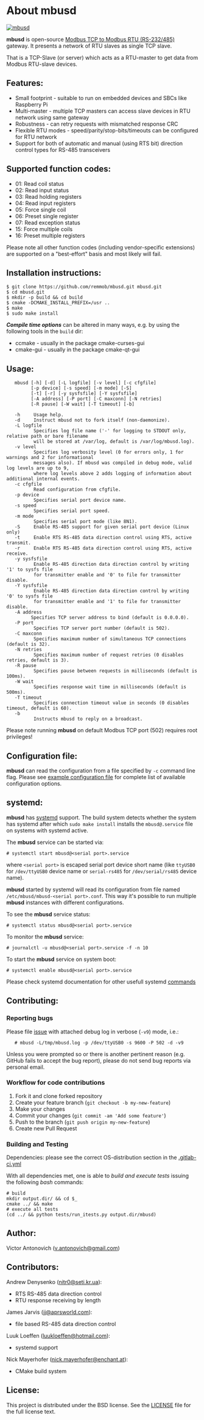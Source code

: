 About mbusd
===========

[![mbusd](https://github.com/3cky/mbusd/actions/workflows/build.yml/badge.svg)](https://github.com/3cky/mbusd/actions/workflows/build.yml)

**mbusd** is open-source [Modbus TCP to Modbus RTU (RS-232/485)](https://en.wikipedia.org/wiki/Modbus)
gateway. It presents a network of RTU slaves as single TCP slave.

That is a TCP-Slave (or server) which acts as a RTU-master to get data from Modbus RTU-slave devices.

Features:
---------

* Small footprint - suitable to run on embedded devices and SBCs like Raspberry Pi
* Multi-master - multiple TCP masters can access slave devices in RTU network using same gateway
* Robustness - can retry requests with mismatched response CRC
* Flexible RTU modes - speed/parity/stop-bits/timeouts can be configured for RTU network
* Support for both of automatic and manual (using RTS bit) direction control types for RS-485 transceivers

Supported function codes:
-------------------------

* 01: Read coil status
* 02: Read input status
* 03: Read holding registers
* 04: Read input registers
* 05: Force single coil
* 06: Preset single register
* 07: Read exception status
* 15: Force multiple coils
* 16: Preset multiple registers

Please note all other function codes (including vendor-specific extensions) are supported on a "best-effort" basis and most likely will fail.

Installation instructions:
----------------------------

```
$ git clone https://github.com/remmob/mbusd.git mbusd.git
$ cd mbusd.git
$ mkdir -p build && cd build
$ cmake -DCMAKE_INSTALL_PREFIX=/usr ..
$ make
$ sudo make install
```

***Compile time options***
can be altered in many ways, e.g. by using the following tools in the `build` dir:
* ccmake - usually in the package cmake-curses-gui
* cmake-gui - usually in the package cmake-qt-gui

Usage:
------

       mbusd [-h] [-d] [-L logfile] [-v level] [-c cfgfile] 
             [-p device] [-s speed] [-m mode] [-S]
             [-t] [-r] [-y sysfsfile] [-Y sysfsfile] 
             [-A address] [-P port] [-C maxconn] [-N retries]
             [-R pause] [-W wait] [-T timeout] [-b]

       -h     Usage help.
       -d     Instruct mbusd not to fork itself (non-daemonize).
       -L logfile
              Specifies log file name ('-' for logging to STDOUT only, relative path or bare filename
              will be stored at /var/log, default is /var/log/mbusd.log).
       -v level
              Specifies log verbosity level (0 for errors only, 1 for warnings and 2 for informational 
              messages also). If mbusd was compiled in debug mode, valid log levels are up to 9, 
              where log levels above 2 adds logging of information about additional internal events.
       -c cfgfile
              Read configuration from cfgfile.
       -p device
              Specifies serial port device name.
       -s speed
              Specifies serial port speed.
       -m mode
              Specifies serial port mode (like 8N1).
       -S     Enable RS-485 support for given serial port device (Linux only)
       -t     Enable RTS RS-485 data direction control using RTS, active transmit.
       -r     Enable RTS RS-485 data direction control using RTS, active receive.
       -y sysfsfile
              Enable RS-485 direction data direction control by writing '1' to sysfs file
              for transmitter enable and '0' to file for transmitter disable.
       -Y sysfsfile
              Enable RS-485 direction data direction control by writing '0' to sysfs file
              for transmitter enable and '1' to file for transmitter disable.
       -A address
             Specifies TCP server address to bind (default is 0.0.0.0).
       -P port
              Specifies TCP server port number (default is 502).
       -C maxconn
              Specifies maximum number of simultaneous TCP connections (default is 32).
       -N retries
              Specifies maximum number of request retries (0 disables retries, default is 3).
       -R pause
              Specifies pause between requests in milliseconds (default is 100ms).
       -W wait
              Specifies response wait time in milliseconds (default is 500ms).
       -T timeout
              Specifies connection timeout value in seconds (0 disables timeout, default is 60).
       -b
              Instructs mbusd to reply on a broadcast.

Please note running **mbusd** on default Modbus TCP port (502) requires root privileges!

Configuration file:
-------------------
**mbusd** can read the configuration from a file specified by `-c` command line flag.
Please see [example configuration file](conf/mbusd.conf.example)
for complete list of available configuration options.

systemd:
---------------

**mbusd** has [systemd](https://wiki.archlinux.org/index.php/systemd) support.
The build system detects whether the system has systemd after which `sudo make install`
installs the `mbusd@.service` file on systems with systemd active.

The **mbusd** service can be started via:

	# systemctl start mbusd@<serial port>.service

where `<serial port>` is escaped serial port device short name (like `ttyUSB0` for `/dev/ttyUSB0` device name or `serial-rs485` for `/dev/serial/rs485` device name).

**mbusd** started by systemd will read its configuration from file named `/etc/mbusd/mbusd-<serial port>.conf`.
This way it's possible to run multiple **mbusd** instances with different configurations.

To see the **mbusd** service status:

	# systemctl status mbusd@<serial port>.service

To monitor the **mbusd** service:

	# journalctl -u mbusd@<serial port>.service -f -n 10

To start the **mbusd** service on system boot:

	# systemctl enable mbusd@<serial port>.service

Please check systemd documentation for other usefull systemd [commands](https://wiki.archlinux.org/index.php/systemd)

Contributing:
-------------

### Reporting bugs

Please file [issue](https://github.com/3cky/mbusd/issues) with attached debug log in verbose (`-v9`) mode, i.e.:

       # mbusd -L/tmp/mbusd.log -p /dev/ttyUSB0 -s 9600 -P 502 -d -v9

Unless you were prompted so or there is another pertinent reason (e.g. GitHub fails to accept the bug report),
please do not send bug reports via personal email.

### Workflow for code contributions

1. Fork it and clone forked repository
2. Create your feature branch (`git checkout -b my-new-feature`)
3. Make your changes
4. Commit your changes (`git commit -am 'Add some feature'`)
5. Push to the branch (`git push origin my-new-feature`)
6. Create new Pull Request

### Building and Testing

Dependencies: please see the correct OS-distribution section in the
 [.gitlab-ci.yml](https://github.com/3cky/mbusd/blob/master/.gitlab-ci.yml)

With all dependencies met, one is able to *build and execute tests*
issuing the following *bash* commands:
```
# build
mkdir output.dir/ && cd $_
cmake ../ && make
# execute all tests
(cd ../ && python tests/run_itests.py output.dir/mbusd)
```

Author:
-------

Victor Antonovich (<v.antonovich@gmail.com>)

Contributors:
-------------

Andrew Denysenko (<nitr0@seti.kr.ua>):
 - RTS RS-485 data direction control
 - RTU response receiving by length

James Jarvis (<jj@aprsworld.com>):
 - file based RS-485 data direction control

Luuk Loeffen (<luukloeffen@hotmail.com>):
 - systemd support

Nick Mayerhofer (<nick.mayerhofer@enchant.at>):
 - CMake build system

License:
--------

This project is distributed under the BSD license. See the [LICENSE](LICENSE) file for the full license text.
